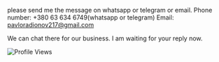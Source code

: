 please send me the message on whatsapp or telegram or email.
Phone number: +380 63 634 6749(whatsapp or telegram)
Email: pavloradionov217@gmail.com

We can chat there for our business. 
I am waiting for your reply now.

![Profile Views](https://komarev.com/ghpvc/?username=pavlo-corder&color=blue)
